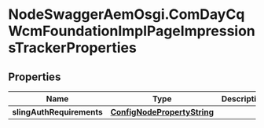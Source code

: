 # NodeSwaggerAemOsgi.ComDayCqWcmFoundationImplPageImpressionsTrackerProperties

## Properties
Name | Type | Description | Notes
------------ | ------------- | ------------- | -------------
**slingAuthRequirements** | [**ConfigNodePropertyString**](ConfigNodePropertyString.md) |  | [optional] 


